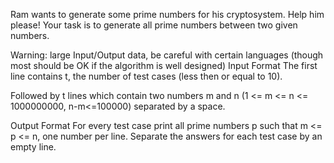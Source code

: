 Ram wants to generate some prime numbers for his cryptosystem. Help him please! Your task is to generate all prime numbers between two given numbers.

Warning: large Input/Output data, be careful with certain languages (though most should be OK if the algorithm is well designed)
Input Format
The first line contains t, the number of test cases (less then or equal to 10).

Followed by t lines which contain two numbers m and n (1 <= m <= n <= 1000000000, n-m<=100000) separated by a space.

Output Format
For every test case print all prime numbers p such that m <= p <= n, one number per line. Separate the answers for each test case by an empty line.
